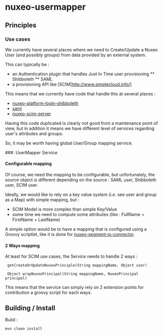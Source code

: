 nuxeo-usermapper
==========================


## Principles

### Use cases

We currently have several places where we need to Create/Update a Nuxeo User (and possibly groups) from data provided by an external system.

This can typically be :

 - an Authentication plugin that handles Just In Time user provisioning
     ** Shibboleth
     ** SAML
 - a provisioning API like [SCIM|http://www.simplecloud.info/]
 
This means that we currently have code that handle this at several places :

 - [nuxeo-platform-login-shibboleth](https://github.com/nuxeo/nuxeo-platform-login/tree/master/nuxeo-platform-login-shibboleth)
 - [saml](https://github.com/nuxeo/nuxeo-platform-login/tree/feature-NXP-14596-Okta-integration/nuxeo-platform-login-okta)
 - [nuxeo-scim-server](https://github.com/tiry/nuxeo-scim-server)
 
Having this code duplicated is clearly not good from a maintenance point of view, but in addition it means we have different level of services regarding user's attributes and groups.

So, it may be worth having global User/Group mapping service.

###. UserMapper Service

#### Configurable mapping

Of course, we need the mapping to be configurable, but unfortunately, the source object is different depending on the source : SAML user, Shibboleth user, SCIM user.

Ideally, we would like to rely on a key value system (i.e. see user and group as a Map) with simple mapping, but :

 - SCIM Model is more complex than simple Key/Value
 - some time we need to compute some attributes (like : FullName = FirstName + LastName)

A simple option would be to have a mapping that is configured using a Groovy scriptlet, like it is done for [nuxeo-segment-io-connector](https://github.com/tiry/nuxeo-segment.io-connector).

#### 2 Ways mapping

At least for SCIM use cases, the Service needs to handle 2 ways :


     getCreateOrUpdateNuxeoPrinciple(String mappingName, Object user)

     Object wrapNuxeoPrincipal(String mappingName, NuxeoPrincipal principal)


This means that the service can simply rely on 2 extension points for contribution a groovy script for each ways.

## Building / Install

Build : 

    mvn clean install



